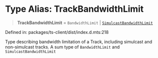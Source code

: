 # Type Alias: TrackBandwidthLimit

> **TrackBandwidthLimit** = `BandwidthLimit` \| [`SimulcastBandwidthLimit`](SimulcastBandwidthLimit.md)

Defined in: packages/ts-client/dist/index.d.mts:218

Type describing bandwidth limitation of a Track, including simulcast and non-simulcast tracks.
A sum type of `BandwidthLimit` and `SimulcastBandwidthLimit`
